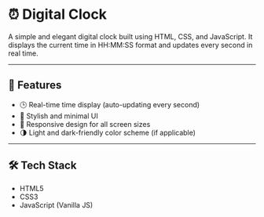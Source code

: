 # ⏰ Digital Clock

A simple and elegant digital clock built using HTML, CSS, and JavaScript. It displays the current time in HH:MM:SS format and updates every second in real time.

---

## 🚀 Features

- 🕒 Real-time time display (auto-updating every second)
- 🎨 Stylish and minimal UI
- 📱 Responsive design for all screen sizes
- 🌗 Light and dark-friendly color scheme (if applicable)

---

## 🛠️ Tech Stack

- HTML5
- CSS3
- JavaScript (Vanilla JS)
